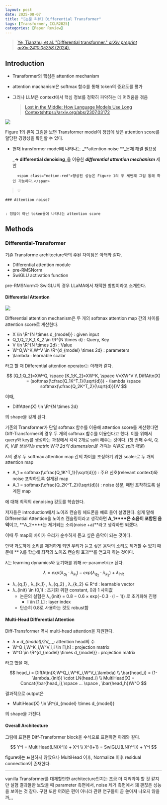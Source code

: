 ```yaml
---
layout: post
date: 2025-08-07
title: "[논문 리뷰] Differential Transformer"
tags: [Transformer, ICLR2025]
categories: [Paper Review]
---
```


> [Ye, Tianzhu, et al. "Differential transformer." ](https://arxiv.org/abs/2410.05258)[_arXiv preprint arXiv:2410.05258_](https://arxiv.org/abs/2410.05258)[ (2024).](https://arxiv.org/abs/2410.05258)



## Introduction

- Transformer의 핵심은 attention mechanism
- attention machanism은 softmax 함수를 통해 token의 중요도를 평가
- 그러나 LLM은 context에서 핵심 정보를 정확히 파악하는 데 어려움을 겪음

	> [Lost in the Middle: How Language Models Use Long Contextshttps://arxiv.org/abs/2307.03172](https://arxiv.org/abs/2307.03172)


![](https://prod-files-secure.s3.us-west-2.amazonaws.com/542b861c-36a8-4051-84e5-8804b6728dba/9083ea56-691a-4752-ae26-47f403431ac8/image.png?X-Amz-Algorithm=AWS4-HMAC-SHA256&X-Amz-Content-Sha256=UNSIGNED-PAYLOAD&X-Amz-Credential=ASIAZI2LB4665GXUBGYD%2F20250909%2Fus-west-2%2Fs3%2Faws4_request&X-Amz-Date=20250909T170111Z&X-Amz-Expires=3600&X-Amz-Security-Token=IQoJb3JpZ2luX2VjEHAaCXVzLXdlc3QtMiJHMEUCIQCGPJZwy6QyNUkPix5%2BhBWe6yX9cS0ZOW%2BIXOBOm2sjsQIgVbhJcqrzO0DP6c5NJKx6rTV8rB7X56QRnRnyNv5lTWIqiAQI2f%2F%2F%2F%2F%2F%2F%2F%2F%2F%2FARAAGgw2Mzc0MjMxODM4MDUiDMlSQSvDj%2F6jSMmQiircAxIOWEqa81rl%2FiYbZvdM8FkonIp5XsA%2FKw11kIhwEWWDAKF0rt6LR4hS0rIL2KU31EPj%2Fg%2BO3r%2FDssOjAEktSGrva5TfBjTOcxFZiSw6y2wNwhfLEKZMoUY8DCwVbHgo%2FORZO%2BNChGku2eoEIUqxRfJehm35EIfhZwPKD3U%2BegvW%2B2qgP3vExy9%2F2IUcjXJISzUspMC6WnIeIhGz12ibQDXqxOsJzaRXDrkdBiVTOU%2FrVpNkY%2FqFGRND815KcgbSsHapFPwDJOMQo34lLAfe2zrYQoP1cQZeR2OZs1Ob8Yh5HQs3YERgOosbjisYflr%2By2RZmjCydHIT4mahAkgtZzPQ91Ywkf3WNA6SWx1DSmkybUmfYbP3mfNF%2BnupDVJ1rkYuODSR%2BjZTwy8n1e0qqK2Jvg0%2FUNg0SJIOFpPfzajAu0F7yw%2B3db%2F4mVtXNemQVnsMisnUCjCqnvfFfZsy%2F6VAINDs83gulGlhpHb6ry4rMHVW%2FcwV1mygLhZcPPy2bBcFgPRmNmhl3D77QqyfP03c3Z2qwJC1MSKFiW6A32A15bGwRq31zRKMr0os6nAnOkHdmbqcjC%2Bwu9aK%2Bqfj0RbazGNhiv7dOqFwgwH7rSh4QaZe2MPrprL6hTI%2FMKucgcYGOqUBP1vlrD1Sfa2HDdfSzRpkzmzaU%2F2lVbwtnyVmzFa%2FxvO5IzVNS7ajUqSxDW9WaEvm%2FYLWXfExHpmznGfO2fdyDxrLQwC45B0v5Hp425HbmtQq9vWqrFvYfkmeogvl36rqHdT8dXZ9jPpXA944SR7j8cFiR1F%2BGqEtgNJ6EOOGRVYq07XpdqAov6o7oo7U0wLQWbW5jrCHmTS4NMTrKo74GIH9Yh1M&X-Amz-Signature=4d7475a94575bcf96726afe07983901830c482057a9a2c119b6cf46b26c46c62&X-Amz-SignedHeaders=host&x-amz-checksum-mode=ENABLED&x-id=GetObject)


Figure 1의 왼쪽 그림을 보면 Transformer model이 정답에 낮은 attention score를 할당한 경향성을 확인할 수 있다.

- 현재 transformer model에 나타나는 _**attention noise **_문제 해결 필요성

	_**→ differential denoising**_을 이용한 _**differential attention mechanism**_ 제안


		<span class="notion-red">향상된 성능은 Figure 1의 두 세번째 그림 통해 확인 가능하다.</span>


> 💡 


	### Attention noise?


	: 정답이 아닌 token들에 나타나는 attention score



## Methods



### Differential-Transformer


기존 Transforme architecture와의 주된 차이점은 아래와 같다.

- Differential attention module
- pre-RMSNorm
- SwiGLU activation function

pre-RMSNorm과 SwiGLU의 경우 LLaMA에서 채택한 방법이라고 소개한다.



#### Differential Attention


![](https://prod-files-secure.s3.us-west-2.amazonaws.com/542b861c-36a8-4051-84e5-8804b6728dba/116d70b2-1963-4810-9167-f4c7d8a06e8f/image.png?X-Amz-Algorithm=AWS4-HMAC-SHA256&X-Amz-Content-Sha256=UNSIGNED-PAYLOAD&X-Amz-Credential=ASIAZI2LB4665GXUBGYD%2F20250909%2Fus-west-2%2Fs3%2Faws4_request&X-Amz-Date=20250909T170111Z&X-Amz-Expires=3600&X-Amz-Security-Token=IQoJb3JpZ2luX2VjEHAaCXVzLXdlc3QtMiJHMEUCIQCGPJZwy6QyNUkPix5%2BhBWe6yX9cS0ZOW%2BIXOBOm2sjsQIgVbhJcqrzO0DP6c5NJKx6rTV8rB7X56QRnRnyNv5lTWIqiAQI2f%2F%2F%2F%2F%2F%2F%2F%2F%2F%2FARAAGgw2Mzc0MjMxODM4MDUiDMlSQSvDj%2F6jSMmQiircAxIOWEqa81rl%2FiYbZvdM8FkonIp5XsA%2FKw11kIhwEWWDAKF0rt6LR4hS0rIL2KU31EPj%2Fg%2BO3r%2FDssOjAEktSGrva5TfBjTOcxFZiSw6y2wNwhfLEKZMoUY8DCwVbHgo%2FORZO%2BNChGku2eoEIUqxRfJehm35EIfhZwPKD3U%2BegvW%2B2qgP3vExy9%2F2IUcjXJISzUspMC6WnIeIhGz12ibQDXqxOsJzaRXDrkdBiVTOU%2FrVpNkY%2FqFGRND815KcgbSsHapFPwDJOMQo34lLAfe2zrYQoP1cQZeR2OZs1Ob8Yh5HQs3YERgOosbjisYflr%2By2RZmjCydHIT4mahAkgtZzPQ91Ywkf3WNA6SWx1DSmkybUmfYbP3mfNF%2BnupDVJ1rkYuODSR%2BjZTwy8n1e0qqK2Jvg0%2FUNg0SJIOFpPfzajAu0F7yw%2B3db%2F4mVtXNemQVnsMisnUCjCqnvfFfZsy%2F6VAINDs83gulGlhpHb6ry4rMHVW%2FcwV1mygLhZcPPy2bBcFgPRmNmhl3D77QqyfP03c3Z2qwJC1MSKFiW6A32A15bGwRq31zRKMr0os6nAnOkHdmbqcjC%2Bwu9aK%2Bqfj0RbazGNhiv7dOqFwgwH7rSh4QaZe2MPrprL6hTI%2FMKucgcYGOqUBP1vlrD1Sfa2HDdfSzRpkzmzaU%2F2lVbwtnyVmzFa%2FxvO5IzVNS7ajUqSxDW9WaEvm%2FYLWXfExHpmznGfO2fdyDxrLQwC45B0v5Hp425HbmtQq9vWqrFvYfkmeogvl36rqHdT8dXZ9jPpXA944SR7j8cFiR1F%2BGqEtgNJ6EOOGRVYq07XpdqAov6o7oo7U0wLQWbW5jrCHmTS4NMTrKo74GIH9Yh1M&X-Amz-Signature=8eb00a9dc2dc12536b9bac09155e0ea47fcc1e8840c15587a8c354fb5fde957f&X-Amz-SignedHeaders=host&x-amz-checksum-mode=ENABLED&x-id=GetObject)


Differential attention mechanism은 두 개의 softmax attention map 간의 차이를 attention score로 계산한다.

- X \in \R^{N \times d\_{model}} : given input
- Q\_1,Q\_2,K\_1,K\_2 \in \R^{N \times d} : Query, Key
- V \in \R^{N \times 2d} : Value
- W^Q,W^K,W^V \in \R^{d\_{model} \times 2d} : parameters
- \lambda : learnable scalar

라고 할 때 Differential attention operator는 아래와 같다.


$$
[Q_1;Q_2]=XW^Q, \space [K_1;K_2]=XW^K, \space V=XW^V \\
DiffAttn(X) = (softmax(\cfrac{Q_1K^T_1}{\sqrt{d}}) - \lambda \space softmax(\cfrac{Q_2K^T_2}{\sqrt{d}}))V
$$


이때,

- DiffAtten(X) \in \R^{N \times 2d}

의 shape을 갖게 된다.


기존의 Transformer가 단일 softmax 함수를 이용해 attention score를 계산했다면 Diff-Transformer의 경우 두 개의 softmax 함수를 이용한다고 했다. 이를 위해서 query와 key를 생성하는 과정에서 각각 2개로 split 해주는 것이다. <span class="notion-red">(첫 번째 수식, </span><span class="notion-red">_Q, K, V를 생성하는 matrix W가 2d의 dismension을 가지는 이유도 split 때문_</span><span class="notion-red">)</span>


 λ의 경우 두 softmax attention map 간의 차이를 조정하기 위한 scaler로 두 개의 attention map

- A\_1 = softmax(\cfrac{Q\_1K^T\_1}{\sqrt{d}}) : 주요 신호(relevant context)와 noise 포착하도록 설계된 map
- A\_1 = softmax(\cfrac{Q\_2K^T\_2}{\sqrt{d}}) : noise 성분, 패턴 포착하도록 설계된 map 

에 대해 최적의 denoising 강도를 학습한다.


저자들은 introduction에서 노이즈 캔슬링 헤드폰을 예로 들어 설명한다. 쉽게 말해 Differential Attention을 노이즈 캔슬링이라고 생각하면 **A\_1****은 소음이 포함된 음악**이고, **A\_2****는 제거되는 소리(noise +a)**라고 생각하면 되겠다. 


이때 두 map의 차이가 우리가 순수하게 듣고 싶은 음악이 되는 것이다. 


만약 과도하게 소리를 제거하게 되면 우리가 듣고 싶은 음악의 소리도 제거할 수 있기 때문에 ** λ를 학습해 최적의 노이즈 캔슬링 효과**를 얻고자 하는 것이다.


λ는 learning dynamics와 동기화를 위해 re-parametrize 된다.


$$
\lambda = exp(\lambda_{q_1} \cdot \lambda_{k_1}) - exp(\lambda_{q_2} \cdot \lambda_{k_2}) + \lambda_{init}
$$

- λ\_{q\_1} , λ\_{k\_1} , λ\_{q\_2} , λ\_{k\_2} ∈ R^d : learnable vector
- λ\_{init} \in (0,1) : 초기화 위한 constant, 0과 1 사이값
	- 논문의 실험은 λ\_{init} = 0.8 − 0.6 × exp(−0.3 · (l − 1)) 로 초기화해 진행
		- l \in [1,L] : layer index
	- 단순히 0.8로 사용하는 것도 robust함


#### **Multi-Head Differential Attention**


Diff-Transformer 역시 multi-head attention을 지원한다.

- _h = d\_{model}/2d__ _: attention head의 수
- W^Q\_i,W^K\_i,W^V\_i,i \in [1,h] : projection matrix
- W^O \in \R^{d\_{model} \times d\_{model}} : projection matrix

라고 했을 때,


$$
head_i = DiffAttn(X;W^Q_i,W^K_i,W^V_i,\lambda) \\
\bar{head_i} = (1-\lambda_{init}) \cdot LN(head_i) \\
MultiHead(X) = Concat(\bar{head_i},\space ... \space , \bar{head_h})W^O
$$


결과적으로 output은

- MultiHead(X) \in \R^{d\_{model} \times d\_{model}}

의 shape을 가진다.



#### Overall Architecture


그림에 표현된 Diff-Transformer block을 수식으로 표현하면 아래와 같다.


$$
Y^l = MultiHead(LN(X^l)) + X^l \\
X^{l+1} = SwiGLU(LN(Y^l)) + Y^l
$$


figure에는 표현하지 않았으나 MultiHead 이후, Normalize 이후 residual connection이 존재한다.


---


vanilla Transformer를 대체할만한 architecture인지는 조금 더 지켜봐야 할 것 같지만 실험 결과들만 보았을 때 parameter 측면에서, noise 제거 측면에서 꽤 괜찮은 성능을 보이는 것 같다. 구현 또한 어려운 편이 아니라 관련 연구들이 곧 쏟아져 나오지 않을까,,,

